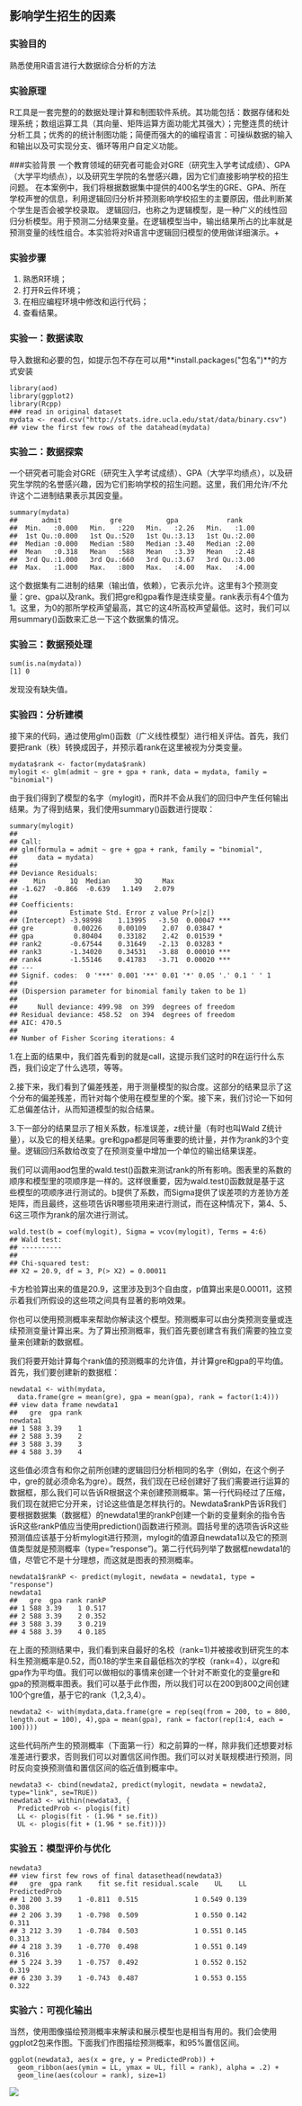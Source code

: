 ## 影响学生招生的因素

### 实验目的

熟悉使用R语言进行大数据综合分析的方法

### 实验原理

R工具是一套完整的的数据处理计算和制图软件系统。其功能包括：数据存储和处理系统；数组运算工具（其向量、矩阵运算方面功能尤其强大）；完整连贯的统计分析工具；优秀的的统计制图功能；简便而强大的的编程语言：可操纵数据的输入和输出以及可实现分支、循环等用户自定义功能。

###实验背景
一个教育领域的研究者可能会对GRE（研究生入学考试成绩）、GPA（大学平均绩点），以及研究生学院的名誉感兴趣，因为它们直接影响学校的招生问题。
在本案例中，我们将根据数据集中提供的400名学生的GRE、GPA、所在学校声誉的信息，利用逻辑回归分析并预测影响学校招生的主要原因，借此判断某个学生是否会被学校录取。
逻辑回归，也称之为逻辑模型，是一种广义的线性回归分析模型。用于预测二分结果变量。在逻辑模型当中，输出结果所占的比率就是预测变量的线性组合。本实验将对R语言中逻辑回归模型的使用做详细演示。+



### 实验步骤

1. 熟悉R环境；
2. 打开R云件环境；
3. 在相应编程环境中修改和运行代码；
4. 查看结果。

<h3 id="6_1">实验一：数据读取</h3>

导入数据和必要的包，如提示包不存在可以用**install.packages("包名")**的方式安装

```
library(aod)
library(ggplot2)
library(Rcpp)
### read in original dataset
mydata <- read.csv("http://stats.idre.ucla.edu/stat/data/binary.csv")  ## view the first few rows of the datahead(mydata)
```

<h3 id="6_2">实验二：数据探索</h3>

一个研究者可能会对GRE（研究生入学考试成绩）、GPA（大学平均绩点），以及研究生学院的名誉感兴趣，因为它们影响学校的招生问题。这里，我们用允许/不允许这个二进制结果表示其因变量。

```
summary(mydata)
##      admit            gre           gpa            rank     
##  Min.   :0.000   Min.   :220   Min.   :2.26   Min.   :1.00  
##  1st Qu.:0.000   1st Qu.:520   1st Qu.:3.13   1st Qu.:2.00  
##  Median :0.000   Median :580   Median :3.40   Median :2.00  
##  Mean   :0.318   Mean   :588   Mean   :3.39   Mean   :2.48  
##  3rd Qu.:1.000   3rd Qu.:660   3rd Qu.:3.67   3rd Qu.:3.00  
##  Max.   :1.000   Max.   :800   Max.   :4.00   Max.   :4.00
```

这个数据集有二进制的结果（输出值，依赖），它表示允许。这里有3个预测变量：gre、gpa以及rank。我们把gre和gpa看作是连续变量。rank表示有4个值为1。这里，为0的那所学校声望最高，其它的这4所高校声望最低。这时，我们可以用summary()函数来汇总一下这个数据集的情况。

<h3 id="6_3">实验三：数据预处理</h3>

```
sum(is.na(mydata))
[1] 0
```
发现没有缺失值。

<h3 id="6_4">实验四：分析建模</h3>

接下来的代码，通过使用glm()函数（广义线性模型）进行相关评估。首先，我们要把rank（秩）转换成因子，并预示着rank在这里被视为分类变量。

```
mydata$rank <- factor(mydata$rank)
mylogit <- glm(admit ~ gre + gpa + rank, data = mydata, family = "binomial")
```

由于我们得到了模型的名字（mylogit)，而R并不会从我们的回归中产生任何输出结果。为了得到结果，我们使用summary()函数进行提取：

```
summary(mylogit)
## 
## Call:
## glm(formula = admit ~ gre + gpa + rank, family = "binomial", 
##     data = mydata)
## 
## Deviance Residuals: 
##    Min      1Q  Median      3Q     Max  
## -1.627  -0.866  -0.639   1.149   2.079  
## 
## Coefficients:
##             Estimate Std. Error z value Pr(>|z|)    
## (Intercept) -3.98998    1.13995   -3.50  0.00047 ***
## gre          0.00226    0.00109    2.07  0.03847 *  
## gpa          0.80404    0.33182    2.42  0.01539 *  
## rank2       -0.67544    0.31649   -2.13  0.03283 *  
## rank3       -1.34020    0.34531   -3.88  0.00010 ***
## rank4       -1.55146    0.41783   -3.71  0.00020 ***
## ---
## Signif. codes:  0 '***' 0.001 '**' 0.01 '*' 0.05 '.' 0.1 ' ' 1
## 
## (Dispersion parameter for binomial family taken to be 1)
## 
##     Null deviance: 499.98  on 399  degrees of freedom
## Residual deviance: 458.52  on 394  degrees of freedom
## AIC: 470.5
## 
## Number of Fisher Scoring iterations: 4
```

1.在上面的结果中，我们首先看到的就是call，这提示我们这时的R在运行什么东西，我们设定了什么选项，等等。

2.接下来，我们看到了偏差残差，用于测量模型的拟合度。这部分的结果显示了这个分布的偏差残差，而针对每个使用在模型里的个案。接下来，我们讨论一下如何汇总偏差估计，从而知道模型的拟合结果。

3.下一部分的结果显示了相关系数，标准误差，z统计量（有时也叫Wald Z统计量），以及它的相关结果。gre和gpa都是同等重要的统计量，并作为rank的3个变量。逻辑回归系数给改变了在预测变量中增加一个单位的输出结果误差。

我们可以调用aod包里的wald.test()函数来测试rank的所有影响。图表里的系数的顺序和模型里的项顺序是一样的。这样很重要，因为wald.test()函数就是基于这些模型的项顺序进行测试的。b提供了系数，而Sigma提供了误差项的方差协方差矩阵，而且最终，这些项告诉R哪些项用来进行测试，而在这种情况下，第4、5、6这三项作为rank的层次进行测试。

```
wald.test(b = coef(mylogit), Sigma = vcov(mylogit), Terms = 4:6)
## Wald test:
## ----------
## 
## Chi-squared test:
## X2 = 20.9, df = 3, P(> X2) = 0.00011
```

卡方检验算出来的值是20.9，这里涉及到3个自由度，p值算出来是0.00011，这预示着我们所假设的这些项之间具有显著的影响效果。

你也可以使用预测概率来帮助你解读这个模型。预测概率可以由分类预测变量或连续预测变量计算出来。为了算出预测概率，我们首先要创建含有我们需要的独立变量来创建新的数据框。

我们将要开始计算每个rank值的预测概率的允许值，并计算gre和gpa的平均值。首先，我们要创建新的数据框：

```
newdata1 <- with(mydata,
  data.frame(gre = mean(gre), gpa = mean(gpa), rank = factor(1:4)))
## view data frame newdata1
##   gre  gpa rank
newdata1
## 1 588 3.39    1
## 2 588 3.39    2
## 3 588 3.39    3
## 4 588 3.39    4
```

这些值必须含有和你之前所创建的逻辑回归分析相同的名字（例如，在这个例子中，gre的就必须命名为gre）。既然，我们现在已经创建好了我们需要进行运算的数据框，那么我们可以告诉R根据这个来创建预测概率。第一行代码经过了压缩，我们现在就把它分开来，讨论这些值是怎样执行的。Newdata$rankP告诉R我们要根据数据集（数据框）的newdata1里的rankP创建一个新的变量剩余的指令告诉R这些rankP值应当使用prediction()函数进行预测。圆括号里的选项告诉R这些预测值应该基于分析mylogit进行预测，mylogit的值源自newdata1以及它的预测值类型就是预测概率（type=”response”)。第二行代码列举了数据框newdata1的值，尽管它不是十分理想，而这就是图表的预测概率。

```
newdata1$rankP <- predict(mylogit, newdata = newdata1, type = "response")
newdata1
##   gre  gpa rank rankP
## 1 588 3.39    1 0.517
## 2 588 3.39    2 0.352
## 3 588 3.39    3 0.219
## 4 588 3.39    4 0.185
```

在上面的预测结果中，我们看到来自最好的名校（rank=1)并被接收到研究生的本科生预测概率是0.52，而0.18的学生来自最低档次的学校（rank=4），以gre和gpa作为平均值。我们可以做相似的事情来创建一个针对不断变化的变量gre和gpa的预测概率图表。我们可以基于此作图，所以我们可以在200到800之间创建100个gre值，基于它的rank（1,2,3,4）。

```
newdata2 <- with(mydata,data.frame(gre = rep(seq(from = 200, to = 800, length.out = 100), 4),gpa = mean(gpa), rank = factor(rep(1:4, each = 100))))
```

这些代码所产生的预测概率（下面第一行）和之前算的一样，除非我们还想要对标准差进行要求，否则我们可以对置信区间作图。我们可以对关联规模进行预测，同时反向变换预测值和置信区间的临近值到概率中。

```
newdata3 <- cbind(newdata2, predict(mylogit, newdata = newdata2, type="link", se=TRUE))
newdata3 <- within(newdata3, {
  PredictedProb <- plogis(fit)
  LL <- plogis(fit - (1.96 * se.fit))
  UL <- plogis(fit + (1.96 * se.fit))})
```

<h3 id="6_5">实验五：模型评价与优化</h3>

```
newdata3
## view first few rows of final datasethead(newdata3)
##   gre  gpa rank    fit se.fit residual.scale    UL    LL PredictedProb
## 1 200 3.39    1 -0.811  0.515              1 0.549 0.139         0.308
## 2 206 3.39    1 -0.798  0.509              1 0.550 0.142         0.311
## 3 212 3.39    1 -0.784  0.503              1 0.551 0.145         0.313
## 4 218 3.39    1 -0.770  0.498              1 0.551 0.149         0.316
## 5 224 3.39    1 -0.757  0.492              1 0.552 0.152         0.319
## 6 230 3.39    1 -0.743  0.487              1 0.553 0.155         0.322
```

<h3 id="6_6">实验六：可视化输出</h3>

当然，使用图像描绘预测概率来解读和展示模型也是相当有用的。我们会使用ggplot2包来作图。下面我们作图描绘预测概率，和95%置信区间。

```
ggplot(newdata3, aes(x = gre, y = PredictedProb)) +
  geom_ribbon(aes(ymin = LL, ymax = UL, fill = rank), alpha = .2) +
  geom_line(aes(colour = rank), size=1)
```

![](https://kfcoding-static.oss-cn-hangzhou.aliyuncs.com/gitcourse-bigdata/6_1_20171120014606.006.png)